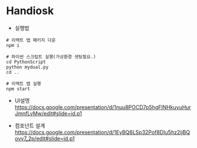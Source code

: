 # Handiosk

- 실행법

```shell
# 리액트 앱 패키지 다운
npm i

# 파이썬 스크립트 실행(가상환경 셋팅필요.)
cd PythonScript
python mydual.py
cd ..

# 리액트 앱 실행
npm start
```



- UI설명
https://docs.google.com/presentation/d/1nuu8POCD7p5hgFlNHkuyuHurJmnfLyMw/edit#slide=id.p1

- 컴포넌트 설계
https://docs.google.com/presentation/d/1EyBQ6LSp32Pof8DIu5hz2ijBQovy7_2p/edit#slide=id.p1
